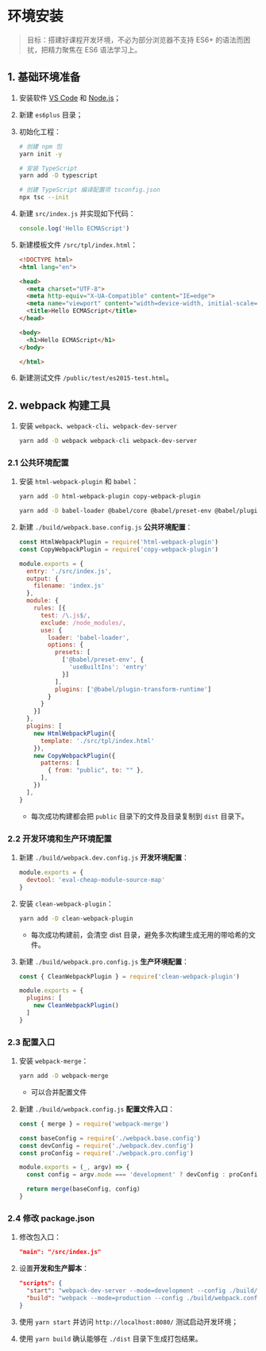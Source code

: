 # 环境安装

> 目标：搭建好课程开发环境，不必为部分浏览器不支持 ES6+ 的语法而困扰，把精力聚焦在 ES6 语法学习上。

## 1. 基础环境准备

1. 安装软件 [VS Code](https://code.visualstudio.com/) 和 [Node.js](https://nodejs.org/)；
2. 新建 `es6plus` 目录；
3. 初始化工程：

   ```bash
   # 创建 npm 包
   yarn init -y

   # 安装 TypeScript
   yarn add -D typescript

   # 创建 TypeScript 编译配置项 tsconfig.json
   npx tsc --init
   ```

4. 新建 `src/index.js` 并实现如下代码：

   ```ts
   console.log('Hello ECMAScript')
   ```

5. 新建模板文件 `/src/tpl/index.html`：

   ```html
   <!DOCTYPE html>
   <html lang="en">

   <head>
     <meta charset="UTF-8">
     <meta http-equiv="X-UA-Compatible" content="IE=edge">
     <meta name="viewport" content="width=device-width, initial-scale=1.0">
     <title>Hello ECMAScript</title>
   </head>

   <body>
     <h1>Hello ECMAScript</h1>
   </body>

   </html>
   ```

6. 新建测试文件 `/public/test/es2015-test.html`。

## 2. webpack 构建工具

1. 安装 `webpack`、`webpack-cli`、`webpack-dev-server`

   ```bash
   yarn add -D webpack webpack-cli webpack-dev-server
   ```

### 2.1 公共环境配置

1. 安装 `html-webpack-plugin` 和 `babel`：

   ```bash
   yarn add -D html-webpack-plugin copy-webpack-plugin

   yarn add -D babel-loader @babel/core @babel/preset-env @babel/plugin-transform-runtime
   ```

2. 新建 `./build/webpack.base.config.js` **公共环境配置**：

   ```js
   const HtmlWebpackPlugin = require('html-webpack-plugin')
   const CopyWebpackPlugin = require('copy-webpack-plugin')

   module.exports = {
     entry: './src/index.js',
     output: {
       filename: 'index.js'
     },
     module: {
       rules: [{
         test: /\.js$/,
         exclude: /node_modules/,
         use: {
           loader: 'babel-loader',
           options: {
             presets: [
               ['@babel/preset-env', {
                 'useBuiltIns': 'entry'
               }]
             ],
             plugins: ['@babel/plugin-transform-runtime']
           }
         }
       }]
     },
     plugins: [
       new HtmlWebpackPlugin({
         template: './src/tpl/index.html'
       }),
       new CopyWebpackPlugin({
         patterns: [
           { from: "public", to: "" },
         ],
       })
     ],
   }
   ```

   - 每次成功构建都会把 `public` 目录下的文件及目录复制到 `dist` 目录下。

### 2.2 开发环境和生产环境配置

1. 新建 `./build/webpack.dev.config.js` **开发环境配置**：

   ```js
   module.exports = {
     devtool: 'eval-cheap-module-source-map'
   }
   ```

2. 安装 `clean-webpack-plugin`：

   ```bash
   yarn add -D clean-webpack-plugin
   ```

   - 每次成功构建前，会清空 dist 目录，避免多次构建生成无用的带哈希的文件。

3. 新建 `./build/webpack.pro.config.js` **生产环境配置**：

   ```js
   const { CleanWebpackPlugin } = require('clean-webpack-plugin')

   module.exports = {
     plugins: [
       new CleanWebpackPlugin()
     ]
   }
   ```

### 2.3 配置入口

1. 安装 `webpack-merge`：

   ```bash
   yarn add -D webpack-merge
   ```

   - 可以合并配置文件

2. 新建 `./build/webpack.config.js` **配置文件入口**：

   ```js
   const { merge } = require('webpack-merge')

   const baseConfig = require('./webpack.base.config')
   const devConfig = require('./webpack.dev.config')
   const proConfig = require('./webpack.pro.config')

   module.exports = (_, argv) => {
     const config = argv.mode === 'development' ? devConfig : proConfig

     return merge(baseConfig, config)
   }
   ```

### 2.4 修改 package.json

1. 修改包入口：

   ```json
   "main": "/src/index.js"
   ```

2. 设置**开发和生产脚本**：

   ```json
   "scripts": {
     "start": "webpack-dev-server --mode=development --config ./build/webpack.config.js",
     "build": "webpack --mode=production --config ./build/webpack.config.js"
   }
   ```

3. 使用 `yarn start` 并访问 `http://localhost:8080/` 测试启动开发环境；
4. 使用 `yarn build` 确认能够在 `./dist` 目录下生成打包结果。
